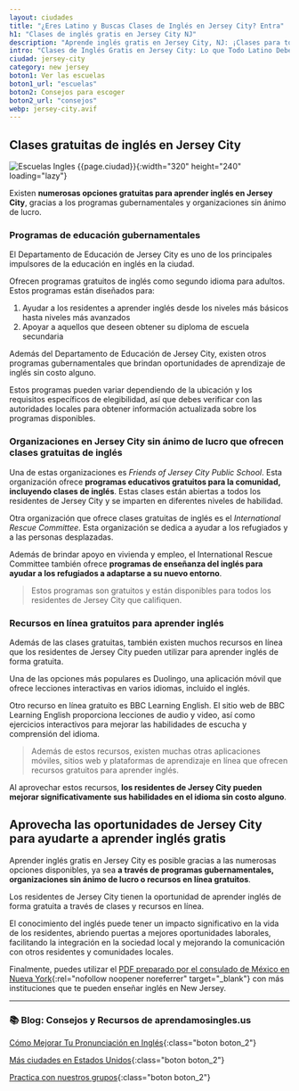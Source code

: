 ```yaml
---
layout: ciudades
title: "¿Eres Latino y Buscas Clases de Inglés en Jersey City? Entra"
h1: "Clases de inglés gratis en Jersey City NJ"
description: "Aprende inglés gratis en Jersey City, NJ: ¡Clases para todos! Mejora tu fluidez y confianza en el idioma, sin costo alguno. ¡No te lo pierdas!"
intro: "Clases de Inglés Gratis en Jersey City: Lo que Todo Latino Debe Saber"
ciudad: jersey-city
category: new jersey
boton1: Ver las escuelas
boton1_url: "escuelas"
boton2: Consejos para escoger
boton2_url: "consejos"
webp: jersey-city.avif
---
```

## Clases gratuitas de inglés en Jersey City

![Escuelas Ingles {{page.ciudad}}]({{site.baseurl}}/img/{{page.webp}} "Clases inglés {{page.ciudad|capitalize}}"){:width="320" height="240" loading="lazy"}

Existen **numerosas opciones gratuitas para aprender inglés en Jersey City**, gracias a los programas gubernamentales y organizaciones sin ánimo de lucro.

### Programas de educación gubernamentales

El Departamento de Educación de Jersey City es uno de los principales impulsores de la educación en inglés en la ciudad.

Ofrecen programas gratuitos de inglés como segundo idioma para adultos. Estos programas están diseñados para:

1. Ayudar a los residentes a aprender inglés desde los niveles más básicos hasta niveles más avanzados
2. Apoyar a aquellos que deseen obtener su diploma de escuela secundaria

Además del Departamento de Educación de Jersey City, existen otros programas gubernamentales que brindan oportunidades de aprendizaje de inglés sin costo alguno.

Estos programas pueden variar dependiendo de la ubicación y los requisitos específicos de elegibilidad, así que debes verificar con las autoridades locales para obtener información actualizada sobre los programas disponibles.

### Organizaciones en Jersey City sin ánimo de lucro que ofrecen clases gratuitas de inglés

Una de estas organizaciones es *Friends of Jersey City Public School*. Esta organización ofrece **programas educativos gratuitos para la comunidad, incluyendo clases de inglés**. Estas clases están abiertas a todos los residentes de Jersey City y se imparten en diferentes niveles de habilidad.

Otra organización que ofrece clases gratuitas de inglés es el *International Rescue Committee*. Esta organización se dedica a ayudar a los refugiados y a las personas desplazadas.

Además de brindar apoyo en vivienda y empleo, el International Rescue Committee también ofrece **programas de enseñanza del inglés para ayudar a los refugiados a adaptarse a su nuevo entorno**.

>Estos programas son gratuitos y están disponibles para todos los residentes de Jersey City que califiquen.

### Recursos en línea gratuitos para aprender inglés

Además de las clases gratuitas, también existen muchos recursos en línea que los residentes de Jersey City pueden utilizar para aprender inglés de forma gratuita.

Una de las opciones más populares es Duolingo, una aplicación móvil que ofrece lecciones interactivas en varios idiomas, incluido el inglés.

Otro recurso en línea gratuito es BBC Learning English. El sitio web de BBC Learning English proporciona lecciones de audio y video, así como ejercicios interactivos para mejorar las habilidades de escucha y comprensión del idioma.

>Además de estos recursos, existen muchas otras aplicaciones móviles, sitios web y plataformas de aprendizaje en línea que ofrecen recursos gratuitos para aprender inglés.

Al aprovechar estos recursos, **los residentes de Jersey City pueden mejorar significativamente sus habilidades en el idioma sin costo alguno**.

## Aprovecha las oportunidades de Jersey City para ayudarte a aprender inglés gratis

Aprender inglés gratis en Jersey City es posible gracias a las numerosas opciones disponibles, ya sea **a través de programas gubernamentales, organizaciones sin ánimo de lucro o recursos en línea gratuitos**.

Los residentes de Jersey City tienen la oportunidad de aprender inglés de forma gratuita a través de clases y recursos en línea.

El conocimiento del inglés puede tener un impacto significativo en la vida de los residentes, abriendo puertas a mejores oportunidades laborales, facilitando la integración en la sociedad local y mejorando la comunicación con otros residentes y comunidades locales.

Finalmente, puedes utilizar el [PDF preparado por el consulado de México en Nueva York](https://consulmex.sre.gob.mx/nuevayork/images/departamentos/comunidades/educacion/Entidades-clases-ingles-nj.pdf){:rel="nofollow noopener noreferrer" target="_blank"} con más instituciones que te pueden enseñar inglés en New Jersey.

---

### 📚 Blog: Consejos y Recursos de aprendamosingles.us

[Cómo Mejorar Tu Pronunciación en Inglés]({{'blog'|relative_url}}){:class="boton boton_2"}

[Más ciudades en Estados Unidos]({{'escuelas'|relative_url}}){:class="boton boton_2"}

[Practica con nuestros grupos]({{'/#formulario'|relative_url}}){:class="boton boton_2"}